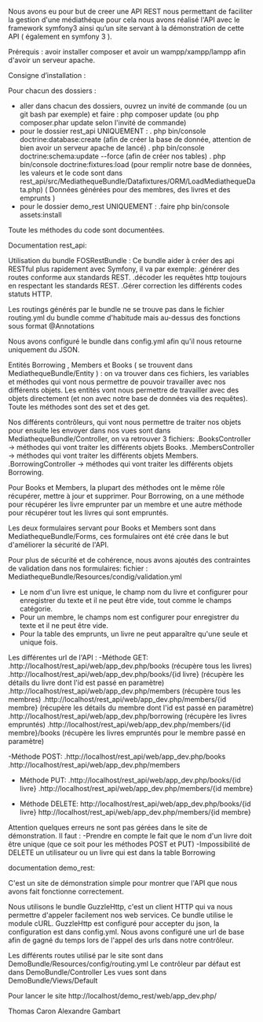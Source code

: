 Nous avons eu pour but de creer une API REST nous permettant de faciliter la gestion d'une médiathéque pour cela nous avons réalisé l'API avec le framework symfony3 ainsi qu’un site servant à la démonstration de cette API ( également en symfony 3 ).

Prérequis :
avoir installer composer et avoir un wampp/xampp/lampp afin d'avoir un serveur apache.

Consigne d’installation :

Pour chacun des dossiers :

- aller dans chacun des dossiers, ouvrez un invité de commande (ou un git bash par exemple) et faire : php composer update (ou php composer.phar update selon l'invité de commande)
- pour le dossier rest_api UNIQUEMENT : 
. php bin/console doctrine:database:create (afin de créer la base de donnée, attention de bien avoir un serveur apache de lancé)
. php bin/console doctrine:schema:update --force (afin de créer nos tables)
. php bin/console doctrine:fixtures:load (pour remplir notre base de données, les valeurs et le code sont dans rest_api/src/MediathequeBundle/Datafixtures/ORM/LoadMediathequeData.php)
( Données générées pour des membres, des livres et des emprunts )
- pour le dossier demo_rest UNIQUEMENT :
.faire php bin/console assets:install 


Toute les méthodes du code sont documentées.


Documentation rest_api:

Utilisation du bundle FOSRestBundle : Ce bundle aider à créer des api RESTful plus rapidement avec Symfony, il va par exemple:
.générer des routes conforme aux standards REST.
.décoder les requêtes http toujours en respectant les standards REST.
.Gérer correction les différents codes statuts HTTP. 

Les routings générés par le bundle ne se trouve pas dans le fichier routing.yml du bundle comme d'habitude mais au-dessus des fonctions sous format @Annotations

Nous avons configuré le bundle dans config.yml afin qu'il nous retourne uniquement du JSON.

Entités Borrowing , Members et Books ( se trouvent dans MediathequeBundle/Entity ) : on va trouver dans ces fichiers, les variables et méthodes qui vont nous permettre de pouvoir travailler avec nos différents objets.
Les entités vont nous permettre de travailler avec des objets directement (et non avec notre base de données via des requêtes). Toute les méthodes sont des set et des get.
 
Nos différents contrôleurs, qui vont nous permettre de traiter nos objets pour ensuite les envoyer dans nos vues sont dans MediathequeBundle/Controller, on va retrouver 3 fichiers:
.BooksController -> méthodes qui vont traiter les différents objets Books.
.MembersController -> méthodes qui vont traiter les différents objets Members.
.BorrowingController -> méthodes qui vont traiter les différents objets Borrowing.

Pour Books et Members, la plupart des méthodes ont le même rôle récupérer, mettre à jour et supprimer.
Pour Borrowing, on a une méthode pour récupérer les livre emprunter par un membre et une autre méthode pour récupérer tout les livres qui sont empruntés.

Les deux formulaires servant pour Books et Members sont dans MediathequeBundle/Forms, ces formulaires ont été crée dans le but d'améliorer la sécurité de l'API.

Pour plus de sécurité et de cohérence, nous avons ajoutés des contraintes de validation dans nos formulaires:
fichier : MediathequeBundle/Resources/condig/validation.yml
- Le nom d'un livre est unique, le champ nom du livre et configurer pour enregistrer du texte et il ne peut être vide, tout comme le champs catégorie.
- Pour un membre, le champs nom est configurer pour enregistrer du texte et il ne peut être vide.
- Pour la table des emprunts, un livre ne peut apparaître qu'une seule et unique fois.

Les différentes url de l'API :
-Méthode GET:
.http://localhost/rest_api/web/app_dev.php/books  (récupère tous les livres)
.http://localhost/rest_api/web/app_dev.php/books/{id livre} (récupère les détails du livre dont l'id est passé en paramètre)
.http://localhost/rest_api/web/app_dev.php/members (récupère tous les membres)
.http://localhost/rest_api/web/app_dev.php/members/{id membre} (récupère les détails du membre dont l'id est passé en paramètre)
.http://localhost/rest_api/web/app_dev.php/borrowing (récupère les livres empruntés)
.http://localhost/rest_api/web/app_dev.php/members/{id membre}/books (récupère les livres empruntés pour le membre passé en paramètre)

-Méthode POST:
.http://localhost/rest_api/web/app_dev.php/books
.http://localhost/rest_api/web/app_dev.php/members

- Méthode PUT:
.http://localhost/rest_api/web/app_dev.php/books/{id livre}
.http://localhost/rest_api/web/app_dev.php/members/{id membre}

- Méthode DELETE:
http://localhost/rest_api/web/app_dev.php/books/{id livre}
http://localhost/rest_api/web/app_dev.php/members/{id membre}

Attention quelques erreurs ne sont pas gérées dans le site de démonstration. Il faut :
-Prendre en compte le fait que le nom d'un livre doit être unique (que ce soit pour les méthodes POST et PUT)
-Impossibilité de DELETE un utilisateur ou un livre qui est dans la table Borrowing 

documentation demo_rest:

C'est un site de démonstration simple pour montrer que l'API que nous avons fait fonctionne correctement.

Nous utilisons le bundle GuzzleHttp, c'est un client HTTP qui va nous permettre d'appeler facilement nos web services. Ce bundle utilise le module cURL.
GuzzleHttp est configuré pour accepter du json, la configuration est dans config.yml. Nous avons configuré une url de base afin de gagné du temps lors de l'appel des urls dans notre contrôleur.

Les différents routes utilisé par le site sont dans DemoBundle/Resources/config/routing.yml
Le contrôleur par défaut est dans DemoBundle/Controller 
Les vues sont dans DemoBundle/Views/Default

Pour lancer le site http://localhost/demo_rest/web/app_dev.php/

Thomas Caron
Alexandre Gambart


